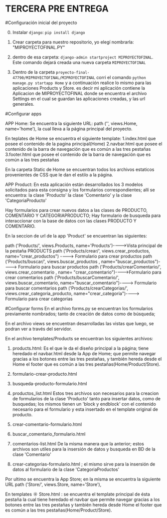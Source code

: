 # TERCERA PRE ENTREGA

#Configuración inicial del proyecto

0. Instalar `django`:  `pip install django`
1. Crear carpeta para nuestro repositorio, yo elegí nombrarla: "MIPROYECTOFINAL.PY"
2. dentro de esa carpeta: `django-admin startproject MIPROYECTOFINAL`. Este comando dejará creada una nueva carpeta `MIPROYECTOFINAL`

3. Dentro de la carpeta `proyecto-final-47790/MIPROYECTOFINAL/MIPROYECTOFINAL` corri el comando `python manage.py startapp Home` y a continuación realice lo mismo para las aplicaciones Products y Store.
es decir mi aplicación contiene la Aplicacion de MIPROYECTOFINAL donde se encuentra el archivo Settings en el cual se guardan las aplicaciones creadas, y las url generales.

#Configurar apps

APP Home:
Se encuentra la siguiente URL:
path ('', views.Home, name='home'), la cual lleva a la página principal del proyecto.

En teplates de Home se encuentra el siguiente template:
1.index.html que posee el contenido de la pagina principal(Home)
2.navbar.html que posee el contenido de la barra de navegación que es común a las tres pestañas
3.footer.html que posee el contenido de la barra de navegación que es común a las tres pestañas

En la carpeta Static de Home se encuentran todos los archivos estaticos provenientes de CSS que le dan el estilo a la página.

APP Product:
En esta aplicación están desarrollados los 3 modelos solicitados para esta consigna y los formularios correspondientes; allí se encuentra: 
la clase 'Producto'
la clase 'Comentario' y
la clase 'CategoriaProducto'

Hay formularios para crear nuevos datos a las clases de PRODUCTO, COMENTARIO Y CATEGORIAPRODUCTO; 
Hay formulario de busqueda para interaccionar con la base de datos con las clases PRODUCTO Y COMENTARIO. 

En la seccion de url de la app 'Product' se encuentran las siguientes:

path ('Products/', views.Products, name='Products')---->Vista principal de la pestaña PRODUCTS
path ('Products/crear/', views.crear_productos, name="crear_productos") ----> Formulario para crear productos
path ('Products/buscar/', views.buscar_productos , name="buscar_productos")----> Formulario para buscar productos
path ('Products/crearComentario/', views.crear_comentario , name= "crear_comentario")---->Formulario para crear comentarios
path ('Products/buscarComentario/', views.buscar_comentario, name="buscar_comentario")----> Formulario para buscar comentarios
path ('Products/crearCategorias/', views.crear_categoria_producto, name="crear_categoria")----> Formulario para crear categorias

#Configurar forms
En el archivo forms.py se encuentran los formularios previamente nombrados; tanto de creación de datos como de búsqueda;

En el archivo views se encuentran desarrolladas las vistas que luego, se podran ver a través del servidor.

En el archivo templates/Products se encuentran los siguientes archivos:
1. products.html: Es el que le da el diseño principal a la página; tiene heredado el navbar.html desde la App de Home; que permite navegar gracias a los botones entre las tres pestañas, y también hereda desde el Home el footer que es común a las tres pestañas(Home/Product/Store).

2. formulario-crear-producto.html
3. busqueda-producto-formulario.html
4. productos_list.html 
Estos tres archivos son necesarios para la creacion de formularios de la clase 'Producto' tanto para insertar datos, como de busquedas; los mismos tienen un 'block y endblock' con el contenido necesario para el formulario y esta insertado en el template original de producto.

5. crear-comentario-formulario.html
6. buscar_comentario_formulario.html
7. comentarios-list.html
De la misma manera que la anterior; estos archivos son utiles para la insersión de datos y busqueda en BD de la clase 'Comentario'

8. crear-categorias-formulario.html ; el mismo sirve para la insersión de datos al formulario de la clase 'CategoriaProductos'

Por ultimo se encuentra la App Store; en la misma se encuentra la siguiente URL
path ('Store/', views.Store, name='Store'),

En templates
☼ Store.html : se encuentra el template principal de ésta pestaña la cual tiene heredado el navbar que permite navegar gracias a los botones entre las tres pestañas y también hereda desde Home el footer que es común a las tres pestañas(Home/Product/Store).